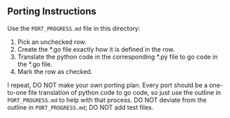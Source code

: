 ## Porting Instructions

Use the `PORT_PROGRESS.md` file in this directory:
1. Pick an unchecked row.
2. Create the *.go file exactly how it is defined in the row.
3. Translate the python code in the corresponding *.py file to go code in the *.go file.
4. Mark the row as checked.

I repeat, DO NOT make your own porting plan. Every port should be a one-to-one
file translation of python code to go code, so just use the outline in
`PORT_PROGRESS.md` to help with that process. DO NOT deviate from the
outline in `PORT_PROGRESS.md`; DO NOT add test files.